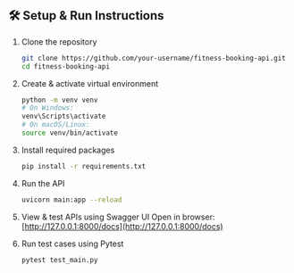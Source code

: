 ## 🛠️ Setup & Run Instructions

1. Clone the repository

   ```bash
   git clone https://github.com/your-username/fitness-booking-api.git
   cd fitness-booking-api
   ```

2. Create & activate virtual environment

   ```bash
   python -m venv venv
   # On Windows:
   venv\Scripts\activate
   # On macOS/Linux:
   source venv/bin/activate
   ```

3. Install required packages

   ```bash
   pip install -r requirements.txt
   ```

4. Run the API

   ```bash
   uvicorn main:app --reload
   ```

5. View & test APIs using Swagger UI
   Open in browser: [http://127.0.0.1:8000/docs](http://127.0.0.1:8000/docs)

6. Run test cases using Pytest

   ```bash
   pytest test_main.py
   ```
